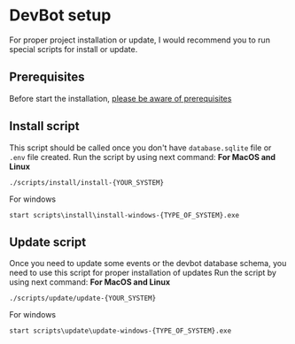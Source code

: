 # DevBot setup  
For proper project installation or update, I would recommend you to run special scripts for install or update.

## Prerequisites
Before start the installation, [please be aware of prerequisites](prerequisites.md) 

## Install script
This script should be called once you don't have `database.sqlite` file or `.env` file created.
Run the script by using next command:
**For MacOS and Linux**
``` 
./scripts/install/install-{YOUR_SYSTEM}
```
For windows
``` 
start scripts\install\install-windows-{TYPE_OF_SYSTEM}.exe
```

## Update script
Once you need to update some events or the devbot database schema, you need to use this script for proper installation of updates
Run the script by using next command:
**For MacOS and Linux**
``` 
./scripts/update/update-{YOUR_SYSTEM}
```
For windows
``` 
start scripts\update\update-windows-{TYPE_OF_SYSTEM}.exe
```